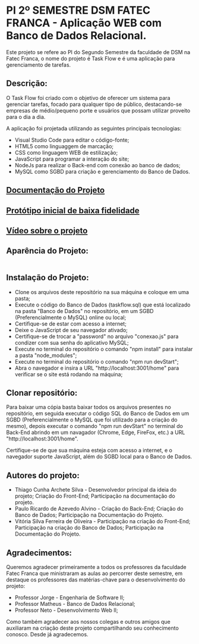 # PI 2º SEMESTRE DSM FATEC FRANCA - Aplicação WEB com Banco de Dados Relacional.

Este projeto se refere ao PI do Segundo Semestre da faculdade de DSM na Fatec Franca, o nome do projeto é Task Flow e é uma aplicação para gerenciamento de tarefas.

## Descrição:

O Task Flow foi criado com o objetivo de oferecer um sistema para gerenciar tarefas, focado para qualquer tipo de público, destacando-se empresas de médio/pequeno porte e usuários que possam utilizar proveito para o dia a dia.

A aplicação foi projetada utilizando as seguintes principais tecnologias:

* Visual Studio Code para editar o código-fonte;
* HTML5 como linguaggem de marcação;
* CSS como linguagem WEB de estilização;
* JavaScript para programar a interação do site;
* NodeJs para realizar o Back-end com conexão ao banco de dados;
* MySQL como SGBD para criação e gerenciamento do Banco de Dados.

## [Documentação do Projeto]()

## [Protótipo inicial de baixa fidelidade]()

## [Vídeo sobre o projeto]()


## Aparência do Projeto:

<img src="">





## Instalação do Projeto:

* Clone os arquivos deste repositório na sua máquina e coloque em uma pasta;
* Execute o código do Banco de Dados (taskflow.sql) que está localizado na pasta "Banco de Dados" no repositório, em um SGBD (Preferencialmente o MySQL) online ou local;
* Certifique-se de estar com acesso a internet;
* Deixe o JavaScript de seu navegador ativado;
* Certifique-se de trocar a "password" no arquivo "conexao.js" para condizer com sua senha do aplicativo MySQL;
* Execute no terminal do repositório o comando "npm install" para instalar a pasta "node_modules";
* Execute no terminal do repositório o comando "npm run devStart";
* Abra o navegador e insira a URL "http://localhost:3001/home" para verificar se o site está rodando na máquina;

## Clonar repositório:

Para baixar uma cópia basta baixar todos os arquivos presentes no repositório, em seguida executar o código SQL do Banco de Dados em um SGBD (Preferencialmente o MySQL que foi utilizado para a criação do mesmo), depois executar o comando "npm run devStart" no terminal do Back-End abrindo em um navagador (Chrome, Edge, FireFox, etc.) a URL "http://localhost:3001/home".

Certifique-se de que sua máquina esteja com acesso a internet, e o navegador suporte JavaScript, além do SGBD local para o Banco de Dados.

## Autores do projeto:
* Thiago Cunha Archete Silva - Desenvolvedor principal da ideia do projeto; Criação do Front-End; Participação na documentação do projeto.
* Paulo Ricardo de Azevedo Alvino - Criação do Back-End; Criação do Banco de Dados; Participação na Documentação do Projeto.
* Vitória Silva Ferreira de Oliveira - Participação na criação do Front-End; Participação na criação do Banco de Dados; Participação na Documentação do Projeto.


## Agradecimentos:

Queremos agradecer primeiramente a todos os professores da faculdade Fatec Franca que ministraram as aulas ao percorrer deste semestre, em destaque os professores das matérias-chave para o desenvolvimento do projeto:
* Professor Jorge - Engenharia de Software II;
* Professor Matheus - Banco de Dados Relacional;
* Professor Neto - Desenvolvimento Web II;

Como também agradecer aos nossos colegas e outros amigos que auxiliaram na criação deste projeto compartilhando seu conhecimento conosco. Desde já agradecemos.
